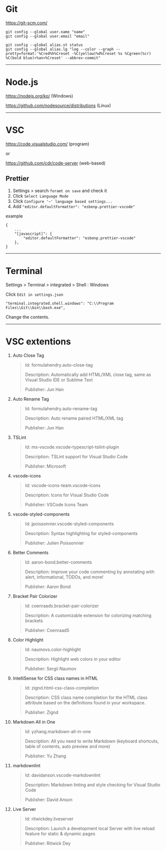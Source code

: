 # Git

https://git-scm.com/

    git config --global user.name "name"
    git config --global user.email "email"

    git config --global alias.st status
    git config --global alias.lg "log --color --graph --pretty=format:'%Cred%h%Creset -%C(yellow)%d%Creset %s %Cgreen(%cr) %C(bold blue)<%an>%Creset' --abbrev-commit"

---

# Node.js

https://nodejs.org/ko/ (Windows)

https://github.com/nodesource/distributions (Linux)

---

# VSC

https://code.visualstudio.com/ (program)

or

https://github.com/cdr/code-server (web-based)

## Prettier

1. Settings > search `foramt on save` and check it
2. Click `Select Language Mode`
3. Click `Configure '~' language based settings...`
4. Add `"editor.defaultFormatter": "esbenp.prettier-vscode"`

example

    {
        ...
        "[javascript]": {
            "editor.defaultFormatter": "esbenp.prettier-vscode"
        },
    }

---

# Terminal

Settings > Terminal > integrated > Shell : Windows

Click `Edit in settings.json`

    "terminal.integrated.shell.windows": "C:\\Program Files\\Git\\bin\\bash.exe",

Change the contents.

---

# VSC extentions

1. Auto Close Tag

   > Id: formulahendry.auto-close-tag
   >
   > Description: Automatically add HTML/XML close tag, same as Visual Studio IDE or Sublime Text
   >
   > Publisher: Jun Han

2. Auto Rename Tag

   > Id: formulahendry.auto-rename-tag
   >
   > Description: Auto rename paired HTML/XML tag
   >
   > Publisher: Jun Han

3. TSLint

   > Id: ms-vscode.vscode-typescript-tslint-plugin
   >
   > Description: TSLint support for Visual Studio Code
   >
   > Publisher: Microsoft

4. vscode-icons

   > Id: vscode-icons-team.vscode-icons
   >
   > Description: Icons for Visual Studio Code
   >
   > Publisher: VSCode Icons Team

5. vscode-styled-components

   > Id: jpoissonnier.vscode-styled-components
   >
   > Description: Syntax highlighting for styled-components
   >
   > Publisher: Julien Poissonnier

6. Better Comments

   > Id: aaron-bond.better-comments
   >
   > Description: Improve your code commenting by annotating with alert, informational, TODOs, and more!
   >
   > Publisher: Aaron Bond

7. Bracket Pair Colorizer

   > Id: coenraads.bracket-pair-colorizer
   >
   > Description: A customizable extension for colorizing matching brackets
   >
   > Publisher: CoenraadS

8. Color Highlight

   > Id: naumovs.color-highlight
   >
   > Description: Highlight web colors in your editor
   >
   > Publisher: Sergii Naumov

9. IntelliSense for CSS class names in HTML

   > Id: zignd.html-css-class-completion
   >
   > Description: CSS class name completion for the HTML class attribute based on the definitions found in your workspace.
   >
   > Publisher: Zignd

10. Markdown All in One

    > Id: yzhang.markdown-all-in-one
    >
    > Description: All you need to write Markdown (keyboard shortcuts, table of contents, auto preview and more)
    >
    > Publisher: Yu Zhang

11. markdownlint

    > Id: davidanson.vscode-markdownlint
    >
    > Description: Markdown linting and style checking for Visual Studio Code
    >
    > Publisher: David Anson

12. Live Server
    > Id: ritwickdey.liveserver
    >
    > Description: Launch a development local Server with live reload feature for static & dynamic pages
    >
    > Publisher: Ritwick Dey
